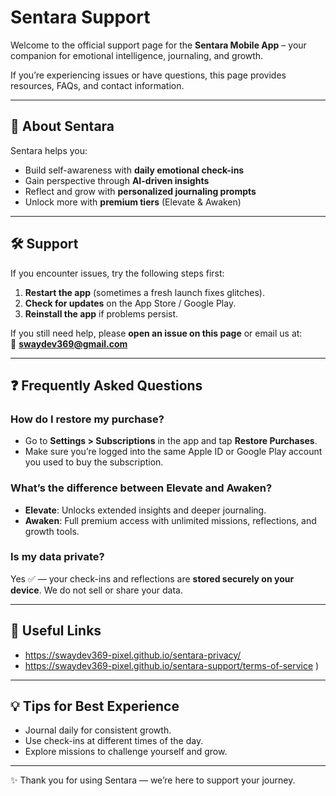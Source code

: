 # Sentara Support

Welcome to the official support page for the **Sentara Mobile App** – your companion for emotional intelligence, journaling, and growth.  

If you’re experiencing issues or have questions, this page provides resources, FAQs, and contact information.

---

## 📱 About Sentara
Sentara helps you:
- Build self-awareness with **daily emotional check-ins**  
- Gain perspective through **AI-driven insights**  
- Reflect and grow with **personalized journaling prompts**  
- Unlock more with **premium tiers** (Elevate & Awaken)  

---

## 🛠️ Support
If you encounter issues, try the following steps first:
1. **Restart the app** (sometimes a fresh launch fixes glitches).  
2. **Check for updates** on the App Store / Google Play.  
3. **Reinstall the app** if problems persist.  

If you still need help, please **open an issue on this page** or email us at:  
📧 **swaydev369@gmail.com**

---

## ❓ Frequently Asked Questions

### How do I restore my purchase?
- Go to **Settings > Subscriptions** in the app and tap **Restore Purchases**.  
- Make sure you’re logged into the same Apple ID or Google Play account you used to buy the subscription.  

### What’s the difference between Elevate and Awaken?
- **Elevate**: Unlocks extended insights and deeper journaling.  
- **Awaken**: Full premium access with unlimited missions, reflections, and growth tools.  

### Is my data private?
Yes ✅ — your check-ins and reflections are **stored securely on your device**. We do not sell or share your data.  

---

## 🔗 Useful Links
-  https://swaydev369-pixel.github.io/sentara-privacy/
- https://swaydev369-pixel.github.io/sentara-support/terms-of-service
) 

---

## 💡 Tips for Best Experience
- Journal daily for consistent growth.  
- Use check-ins at different times of the day.  
- Explore missions to challenge yourself and grow.  

---

✨ Thank you for using Sentara — we’re here to support your journey.  
